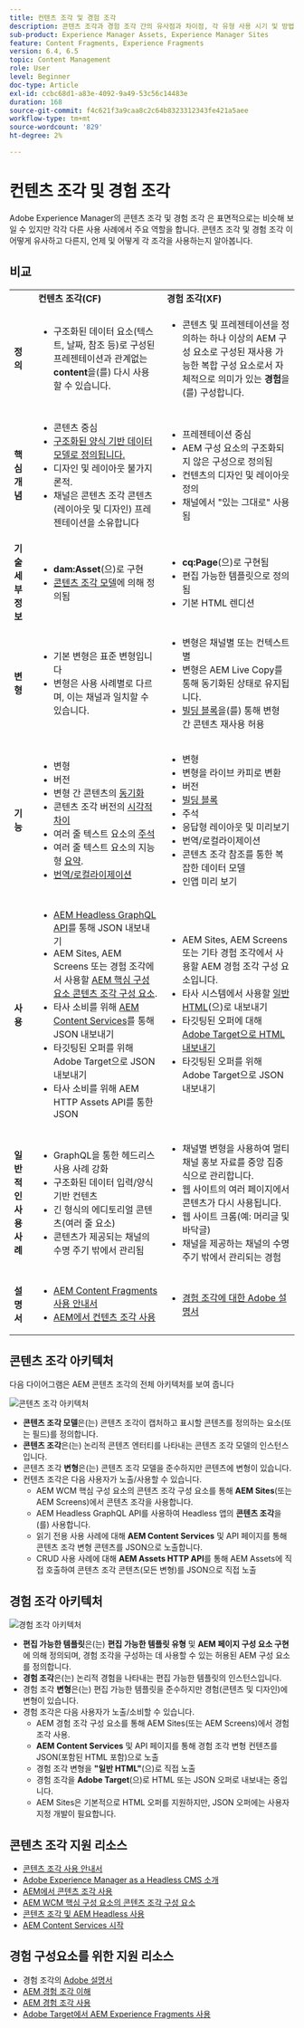 ```yaml
---
title: 컨텐츠 조각 및 경험 조각
description: 콘텐츠 조각과 경험 조각 간의 유사점과 차이점, 각 유형 사용 시기 및 방법에 대해 알아봅니다.
sub-product: Experience Manager Assets, Experience Manager Sites
feature: Content Fragments, Experience Fragments
version: 6.4, 6.5
topic: Content Management
role: User
level: Beginner
doc-type: Article
exl-id: ccbc68d1-a83e-4092-9a49-53c56c14483e
duration: 168
source-git-commit: f4c621f3a9caa8c2c64b8323312343fe421a5aee
workflow-type: tm+mt
source-wordcount: '829'
ht-degree: 2%

---
```


# 컨텐츠 조각 및 경험 조각

Adobe Experience Manager의 콘텐츠 조각 및 경험 조각 은 표면적으로는 비슷해 보일 수 있지만 각각 다른 사용 사례에서 주요 역할을 합니다. 콘텐츠 조각 및 경험 조각 이 어떻게 유사하고 다른지, 언제 및 어떻게 각 조각을 사용하는지 알아봅니다.

## 비교

<table>
<tbody><tr><td><strong> </strong></td>
<td><strong>컨텐츠 조각(CF)</strong></td>
<td><strong>경험 조각(XF)</strong></td>
</tr><tr><td><strong>정의</strong></td>
<td><ul>
<li>구조화된 데이터 요소(텍스트, 날짜, 참조 등)로 구성된 프레젠테이션과 관계없는 <strong>content</strong>을(를) 다시 사용할 수 있습니다.</li>
</ul>
</td>
<td><ul>
<li>콘텐츠 및 프레젠테이션을 정의하는 하나 이상의 AEM 구성 요소로 구성된 재사용 가능한 복합 구성 요소로서 자체적으로 의미가 있는 <strong>경험</strong>을(를) 구성합니다.</li>
</ul>
</td>
</tr><tr><td><strong>핵심 개념</strong></td>
<td><ul>
<li>콘텐츠 중심</li>
<li><a href="https://experienceleague.adobe.com/docs/experience-manager-65/assets/fragments/content-fragments-models.html?lang=en" target="_blank">구조화된 양식 기반 데이터 모델로 정의됩니다.</a></li>
<li>디자인 및 레이아웃 불가지론적.</li>
<li>채널은 콘텐츠 조각 콘텐츠(레이아웃 및 디자인) 프레젠테이션을 소유합니다</li>
</ul>
</td>
<td><ul>
<li>프레젠테이션 중심</li>
<li>AEM 구성 요소의 구조화되지 않은 구성으로 정의됨</li>
<li>컨텐츠의 디자인 및 레이아웃 정의</li>
<li>채널에서 "있는 그대로" 사용됨</li>
</ul>
</td>
</tr><tr><td><strong>기술 세부 정보</strong></td>
<td><ul>
<li><strong>dam:Asset</strong>(으)로 구현</li>
<li><a href="https://experienceleague.adobe.com/docs/experience-manager-65/assets/fragments/content-fragments-models.html?lang=en" target="_blank">콘텐츠 조각 모델</a>에 의해 정의됨</li>
</ul>
</td>
<td><ul>
<li><strong>cq:Page</strong>(으)로 구현됨</li>
<li>편집 가능한 템플릿으로 정의됨</li>
<li>기본 HTML 렌디션</li>
</ul>
</td>
</tr><tr><td><strong>변형</strong></td>
<td><ul>
<li>기본 변형은 표준 변형입니다</li>
<li>변형은 사용 사례별로 다르며, 이는 채널과 일치할 수 있습니다.</li>
</ul>
</td>
<td><ul>
<li>변형은 채널별 또는 컨텍스트별</li>
<li>변형은 AEM Live Copy를 통해 동기화된 상태로 유지됩니다.</li>
<li><a href="https://experienceleague.adobe.com/docs/experience-manager-65/authoring/authoring/experience-fragments.html" target="_blank">빌딩 블록</a>을(를) 통해 변형 간 콘텐츠 재사용 허용</li>
</ul>
</td>
</tr><tr><td><strong>기능</strong></td>
<td><ul>
<li>변형</li>
<li>버전</li>
<li>변형 간 콘텐츠의 <a href="https://experienceleague.adobe.com/docs/experience-manager-65/assets/fragments/content-fragments-variations.html?lang=en#synchronizing-with-master" target="_blank">동기화</a></li>
<li>콘텐츠 조각 버전의 <a href="https://experienceleague.adobe.com/docs/experience-manager-65/assets/fragments/content-fragments-managing.html?lang=en#comparing-fragment-versions" target="_blank">시각적 차이</a></li>
<li>여러 줄 텍스트 요소의 <a href="https://experienceleague.adobe.com/docs/experience-manager-65/assets/fragments/content-fragments-variations.html?lang=en#annotating-a-content-fragment" target="_blank">주석</a></li>
<li>여러 줄 텍스트 요소의 지능형 <a href="https://experienceleague.adobe.com/docs/experience-manager-65/assets/fragments/content-fragments-variations.html?lang=en#summarizing-text" target="_blank">요약</a>.</li>
<li><a href="https://experienceleague.adobe.com/docs/experience-manager-65/assets/fragments/creating-translation-projects-for-content-fragments.html?lang=en" target="_blank">번역/로컬라이제이션</a></li>
</ul>
</td>
<td><ul>
<li>변형</li>
<li>변형을 라이브 카피로 변환</li>
<li>버전</li>
<li><a href="https://experienceleague.adobe.com/docs/experience-manager-65/authoring/authoring/experience-fragments.html?lang=en#building-blocks" target="_blank">빌딩 블록</a></li>
<li>주석</li>
<li>응답형 레이아웃 및 미리보기</li>
<li>번역/로컬라이제이션</li>
<li>콘텐츠 조각 참조를 통한 복잡한 데이터 모델</li>
<li>인앱 미리 보기</li>
</ul>
</td>
</tr><tr><td><strong>사용</strong></td>
<td><ul>
<li><a href="https://experienceleague.adobe.com/landing/experience-manager/headless/developer.html?lang=ko-KR">AEM Headless GraphQL API</a>를 통해 JSON 내보내기</li>
<li>AEM Sites, AEM Screens 또는 경험 조각에서 사용할 <a href="https://experienceleague.adobe.com/docs/experience-manager-core-components/using/components/content-fragment-component.html" target="_blank">AEM 핵심 구성 요소 콘텐츠 조각 구성 요소</a>.</li>
<li>타사 소비를 위해 <a href="https://experienceleague.adobe.com/docs/experience-manager-learn/getting-started-with-aem-headless/content-services/overview.html?lang=en" target="_blank">AEM Content Services</a>를 통해 JSON 내보내기</li>
<li>타깃팅된 오퍼를 위해 Adobe Target으로 JSON 내보내기</li>
<li>타사 소비를 위해 AEM HTTP Assets API를 통한 JSON</li>
</ul>
</td>
<td><ul>
<li>AEM Sites, AEM Screens 또는 기타 경험 조각에서 사용할 AEM 경험 조각 구성 요소입니다.</li>
<li>타사 시스템에서 사용할 <a href="https://experienceleague.adobe.com/docs/experience-manager-65/authoring/authoring/experience-fragments.html?lang=en" target="_blank">일반 HTML</a>(으)로 내보내기</li>
<li>타깃팅된 오퍼에 대해 <a href="https://experienceleague.adobe.com/docs/experience-manager-65/administering/integration/experience-fragments-target.html?lang=en" target="_blank">Adobe Target으로 HTML 내보내기</a></li>
<li>타깃팅된 오퍼를 위해 Adobe Target으로 JSON 내보내기</li>
</ul>
</td>
</tr><tr><td><strong>일반적인 사용 사례</strong></td>
<td><ul>
<li>GraphQL을 통한 헤드리스 사용 사례 강화</li>
<li>구조화된 데이터 입력/양식 기반 컨텐츠</li>
<li>긴 형식의 에디토리얼 콘텐츠(여러 줄 요소)</li>
<li>콘텐츠가 제공되는 채널의 수명 주기 밖에서 관리됨</li>
</ul>
</td>
<td><ul>
<li>채널별 변형을 사용하여 멀티채널 홍보 자료를 중앙 집중식으로 관리합니다.</li>
<li>웹 사이트의 여러 페이지에서 콘텐츠가 다시 사용됩니다.</li>
<li>웹 사이트 크롬(예: 머리글 및 바닥글)</li>
<li>채널을 제공하는 채널의 수명 주기 밖에서 관리되는 경험</li>
</ul>
</td>
</tr><tr><td><strong>설명서</strong></td>
<td><ul>
<li><a href="https://experienceleague.adobe.com/docs/experience-manager-65/assets/home.html?lang=en&amp;topic=/experience-manager/6-5/assets/morehelp/content-fragments.ug.js" target="_blank">AEM Content Fragments 사용 안내서</a></li>
<li><a href="https://experienceleague.adobe.com/docs/experience-manager-learn/sites/content-fragments/content-fragments-feature-video-use.html?lang=en" target="_blank">AEM에서 컨텐츠 조각 사용</a></li>
</ul>
</td>
<td><ul>
<li><a href="https://experienceleague.adobe.com/docs/experience-manager-65/authoring/authoring/experience-fragments.html?lang=en" target="_blank">경험 조각에 대한 Adobe 설명서</a></li>
</ul>
</td>
</tr></tbody></table>

## 콘텐츠 조각 아키텍처

다음 다이어그램은 AEM 콘텐츠 조각의 전체 아키텍처를 보여 줍니다

![콘텐츠 조각 아키텍처](./assets/content-fragments-architecture.png)

+ **콘텐츠 조각 모델**&#x200B;은(는) 콘텐츠 조각이 캡처하고 표시할 콘텐츠를 정의하는 요소(또는 필드)를 정의합니다.
+ **콘텐츠 조각**&#x200B;은(는) 논리적 콘텐츠 엔터티를 나타내는 콘텐츠 조각 모델의 인스턴스입니다.
+ 콘텐츠 조각 **변형**&#x200B;은(는) 콘텐츠 조각 모델을 준수하지만 콘텐츠에 변형이 있습니다.
+ 컨텐츠 조각은 다음 사용자가 노출/사용할 수 있습니다.
   + AEM WCM 핵심 구성 요소의 콘텐츠 조각 구성 요소를 통해 **AEM Sites**(또는 AEM Screens)에서 콘텐츠 조각을 사용합니다.
   + AEM Headless GraphQL API를 사용하여 Headless 앱의 **콘텐츠 조각**&#x200B;을(를) 사용합니다.
   + 읽기 전용 사용 사례에 대해 **AEM Content Services** 및 API 페이지를 통해 콘텐츠 조각 변형 콘텐츠를 JSON으로 노출합니다.
   + CRUD 사용 사례에 대해 **AEM Assets HTTP API**&#x200B;를 통해 AEM Assets에 직접 호출하여 콘텐츠 조각 콘텐츠(모든 변형)를 JSON으로 직접 노출

## 경험 조각 아키텍처

![경험 조각 아키텍처](./assets/experience-fragments-architecture.png)

+ **편집 가능한 템플릿**&#x200B;은(는) **편집 가능한 템플릿 유형** 및 **AEM 페이지 구성 요소 구현**&#x200B;에 의해 정의되며, 경험 조각을 구성하는 데 사용할 수 있는 허용된 AEM 구성 요소를 정의합니다.
+ **경험 조각**&#x200B;은(는) 논리적 경험을 나타내는 편집 가능한 템플릿의 인스턴스입니다.
+ 경험 조각 **변형**&#x200B;은(는) 편집 가능한 템플릿을 준수하지만 경험(콘텐츠 및 디자인)에 변형이 있습니다.
+ 경험 조각은 다음 사용자가 노출/소비할 수 있습니다.
   + AEM 경험 조각 구성 요소를 통해 AEM Sites(또는 AEM Screens)에서 경험 조각 사용.
   + **AEM Content Services** 및 API 페이지를 통해 경험 조각 변형 컨텐츠를 JSON(포함된 HTML 포함)으로 노출
   + 경험 조각 변형을 **&quot;일반 HTML&quot;**(으)로 직접 노출
   + 경험 조각을 **Adobe Target**(으)로 HTML 또는 JSON 오퍼로 내보내는 중입니다.
   + AEM Sites은 기본적으로 HTML 오퍼를 지원하지만, JSON 오퍼에는 사용자 지정 개발이 필요합니다.

## 콘텐츠 조각 지원 리소스

+ [콘텐츠 조각 사용 안내서](https://experienceleague.adobe.com/docs/experience-manager-65/assets/home.html?lang=en&amp;topic=/experience-manager/6-5/assets/morehelp/content-fragments.ug.js)
+ [Adobe Experience Manager as a Headless CMS 소개](https://experienceleague.adobe.com/docs/experience-manager-cloud-service/content/headless/introduction.html?lang=ko-KR)
+ [AEM에서 콘텐츠 조각 사용](https://experienceleague.adobe.com/docs/experience-manager-learn/sites/content-fragments/content-fragments-feature-video-use.html?lang=en)
+ [AEM WCM 핵심 구성 요소의 콘텐츠 조각 구성 요소](https://experienceleague.adobe.com/docs/experience-manager-core-components/using/components/content-fragment-component.html)
+ [콘텐츠 조각 및 AEM Headless 사용](https://experienceleague.adobe.com/docs/experience-manager-learn/getting-started-with-aem-headless/overview.html?lang=en)
+ [AEM Content Services 시작](https://experienceleague.adobe.com/docs/experience-manager-learn/getting-started-with-aem-headless/content-services/overview.html?lang=en)

## 경험 구성요소를 위한 지원 리소스

+ 경험 조각의 [Adobe 설명서](https://experienceleague.adobe.com/docs/experience-manager-65/authoring/authoring/experience-fragments.html?lang=en)
+ [AEM 경험 조각 이해](https://experienceleague.adobe.com/docs/experience-manager-learn/sites/experience-fragments/experience-fragments-feature-video-use.html?lang=en)
+ [AEM 경험 조각 사용](https://experienceleague.adobe.com/docs/experience-manager-learn/sites/experience-fragments/experience-fragments-feature-video-use.html?lang=en)
+ [Adobe Target에서 AEM Experience Fragments 사용](https://medium.com/adobetech/experience-fragments-and-adobe-target-d8d74381b9b2)
